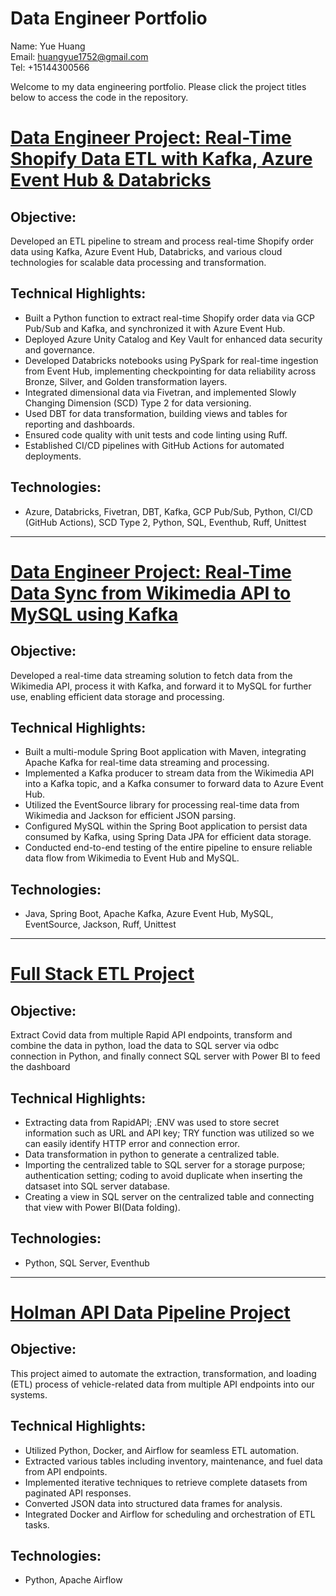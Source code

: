 # Data Engineer Portfolio
Name: Yue Huang  
Email: huangyue1752@gmail.com  
Tel: +15144300566

Welcome to my data engineering portfolio. Please click the project titles below to access the code in the repository.

# [Data Engineer Project: Real-Time Shopify Data ETL with Kafka, Azure Event Hub & Databricks](https://github.com/huangyue1752/DAB_test2)
## Objective:
Developed an ETL pipeline to stream and process real-time Shopify order data using Kafka, Azure Event Hub, Databricks, and various cloud technologies for scalable data processing and transformation.

## Technical Highlights:
- Built a Python function to extract real-time Shopify order data via GCP Pub/Sub and Kafka, and synchronized it with Azure Event Hub.
- Deployed Azure Unity Catalog and Key Vault for enhanced data security and governance.
- Developed Databricks notebooks using PySpark for real-time ingestion from Event Hub, implementing checkpointing for data reliability across Bronze, Silver, and Golden transformation layers.
- Integrated dimensional data via Fivetran, and implemented Slowly Changing Dimension (SCD) Type 2 for data versioning.
- Used DBT for data transformation, building views and tables for reporting and dashboards.
- Ensured code quality with unit tests and code linting using Ruff.
- Established CI/CD pipelines with GitHub Actions for automated deployments.

## Technologies:
- Azure, Databricks, Fivetran, DBT, Kafka, GCP Pub/Sub, Python, CI/CD (GitHub Actions), SCD Type 2, Python, SQL, Eventhub, Ruff, Unittest
  
---

# [Data Engineer Project: Real-Time Data Sync from Wikimedia API to MySQL using Kafka](https://github.com/huangyue1752/kafka_wikimedia_project)
## Objective:
Developed a real-time data streaming solution to fetch data from the Wikimedia API, process it with Kafka, and forward it to MySQL for further use, enabling efficient data storage and processing.

## Technical Highlights:
- Built a multi-module Spring Boot application with Maven, integrating Apache Kafka for real-time data streaming and processing.
- Implemented a Kafka producer to stream data from the Wikimedia API into a Kafka topic, and a Kafka consumer to forward data to Azure Event Hub.
- Utilized the EventSource library for processing real-time data from Wikimedia and Jackson for efficient JSON parsing.
- Configured MySQL within the Spring Boot application to persist data consumed by Kafka, using Spring Data JPA for efficient data storage.
- Conducted end-to-end testing of the entire pipeline to ensure reliable data flow from Wikimedia to Event Hub and MySQL.

## Technologies:
- Java, Spring Boot, Apache Kafka, Azure Event Hub, MySQL, EventSource, Jackson, Ruff, Unittest
  
---

# [Full Stack ETL Project](https://github.com/huangyue1752/Full-Stack-ETL)
## Objective:
Extract Covid data from multiple Rapid API endpoints, transform and combine the data in python, load the data to SQL server via odbc connection in Python, and finally connect SQL server with Power BI to feed the dashboard

## Technical Highlights:
- Extracting data from RapidAPI; .ENV was used to store secret information such as URL and API key; TRY function was utilized so we can easily identify HTTP error and connection error.
- Data transformation in python to generate a centralized table.
- Importing the centralized table to SQL server for a storage purpose; authentication setting; coding to avoid duplicate when inserting the datsaset into SQL server database.
- Creating a view in SQL server on the centralized table and connecting that view with Power BI(Data folding).

## Technologies:
- Python, SQL Server, Eventhub
  
---

# [Holman API Data Pipeline Project](https://github.com/huangyue1752/Holman-ETL-Project)
## Objective:
This project aimed to automate the extraction, transformation, and loading (ETL) process of vehicle-related data from multiple API endpoints into our systems.

## Technical Highlights:
- Utilized Python, Docker, and Airflow for seamless ETL automation.
- Extracted various tables including inventory, maintenance, and fuel data from API endpoints.
- Implemented iterative techniques to retrieve complete datasets from paginated API responses.
- Converted JSON data into structured data frames for analysis.
- Integrated Docker and Airflow for scheduling and orchestration of ETL tasks.

## Technologies:
- Python, Apache Airflow

